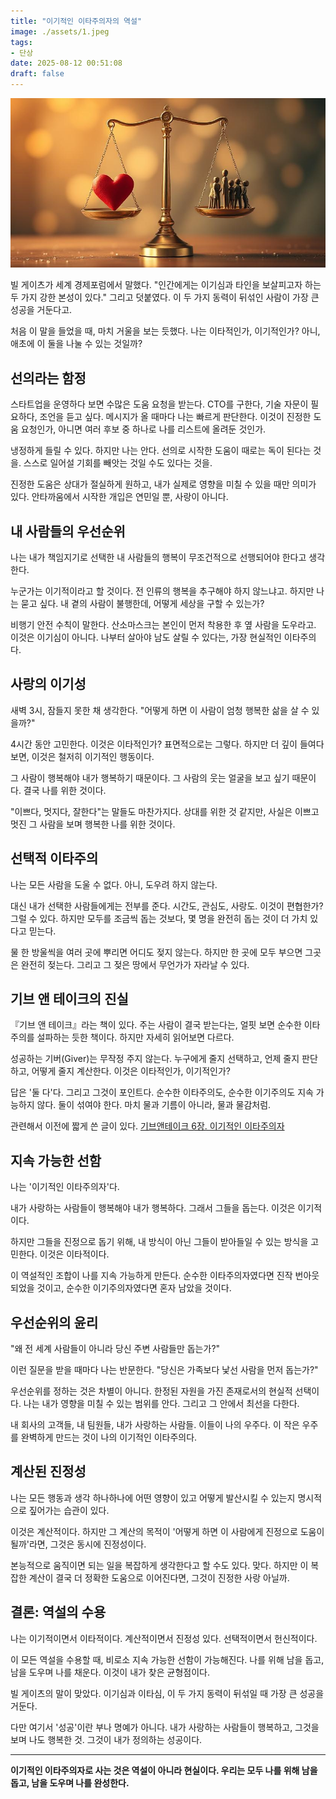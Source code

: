 ```yaml
---
title: "이기적인 이타주의자의 역설"
image: ./assets/1.jpeg
tags:
- 단상
date: 2025-08-12 00:51:08
draft: false
---
```


![hero](./assets/1.jpeg)

빌 게이츠가 세계 경제포럼에서 말했다. "인간에게는 이기심과 타인을 보살피고자 하는 두 가지 강한 본성이 있다." 그리고 덧붙였다. 이 두 가지 동력이 뒤섞인 사람이 가장 큰 성공을 거둔다고.

처음 이 말을 들었을 때, 마치 거울을 보는 듯했다. 나는 이타적인가, 이기적인가? 아니, 애초에 이 둘을 나눌 수 있는 것일까?

## 선의라는 함정

스타트업을 운영하다 보면 수많은 도움 요청을 받는다. CTO를 구한다, 기술 자문이 필요하다, 조언을 듣고 싶다. 메시지가 올 때마다 나는 빠르게 판단한다. 이것이 진정한 도움 요청인가, 아니면 여러 후보 중 하나로 나를 리스트에 올려둔 것인가.

냉정하게 들릴 수 있다. 하지만 나는 안다. 선의로 시작한 도움이 때로는 독이 된다는 것을. 스스로 일어설 기회를 빼앗는 것일 수도 있다는 것을.

진정한 도움은 상대가 절실하게 원하고, 내가 실제로 영향을 미칠 수 있을 때만 의미가 있다. 안타까움에서 시작한 개입은 연민일 뿐, 사랑이 아니다.

## 내 사람들의 우선순위

나는 내가 책임지기로 선택한 내 사람들의 행복이 무조건적으로 선행되어야 한다고 생각한다.

누군가는 이기적이라고 할 것이다. 전 인류의 행복을 추구해야 하지 않느냐고. 하지만 나는 묻고 싶다. 내 곁의 사람이 불행한데, 어떻게 세상을 구할 수 있는가?

비행기 안전 수칙이 말한다. 산소마스크는 본인이 먼저 착용한 후 옆 사람을 도우라고. 이것은 이기심이 아니다. 나부터 살아야 남도 살릴 수 있다는, 가장 현실적인 이타주의다.

## 사랑의 이기성

새벽 3시, 잠들지 못한 채 생각한다. "어떻게 하면 이 사람이 엄청 행복한 삶을 살 수 있을까?"

4시간 동안 고민한다. 이것은 이타적인가? 표면적으로는 그렇다. 하지만 더 깊이 들여다보면, 이것은 철저히 이기적인 행동이다.

그 사람이 행복해야 내가 행복하기 때문이다. 그 사람의 웃는 얼굴을 보고 싶기 때문이다. 결국 나를 위한 것이다.

"이쁘다, 멋지다, 잘한다"는 말들도 마찬가지다. 상대를 위한 것 같지만, 사실은 이쁘고 멋진 그 사람을 보며 행복한 나를 위한 것이다.

## 선택적 이타주의

나는 모든 사람을 도울 수 없다. 아니, 도우려 하지 않는다.

대신 내가 선택한 사람들에게는 전부를 준다. 시간도, 관심도, 사랑도. 이것이 편협한가? 그럴 수 있다. 하지만 모두를 조금씩 돕는 것보다, 몇 명을 완전히 돕는 것이 더 가치 있다고 믿는다.

물 한 방울씩을 여러 곳에 뿌리면 어디도 젖지 않는다. 하지만 한 곳에 모두 부으면 그곳은 완전히 젖는다. 그리고 그 젖은 땅에서 무언가가 자라날 수 있다.

## 기브 앤 테이크의 진실

『기브 앤 테이크』라는 책이 있다. 주는 사람이 결국 받는다는, 얼핏 보면 순수한 이타주의를 설파하는 듯한 책이다. 하지만 자세히 읽어보면 다르다.

성공하는 기버(Giver)는 무작정 주지 않는다. 누구에게 줄지 선택하고, 언제 줄지 판단하고, 어떻게 줄지 계산한다. 이것은 이타적인가, 이기적인가?

답은 '둘 다'다. 그리고 그것이 포인트다. 순수한 이타주의도, 순수한 이기주의도 지속 가능하지 않다. 둘이 섞여야 한다. 마치 물과 기름이 아니라, 물과 물감처럼.

관련해서 이전에 짧게 쓴 글이 있다. [기브앤테이크 6장. 이기적인 이타주의자](/기브앤테이크-6장-이기적인-이타주의자/)

## 지속 가능한 선함

나는 '이기적인 이타주의자'다.

내가 사랑하는 사람들이 행복해야 내가 행복하다. 그래서 그들을 돕는다. 이것은 이기적이다.

하지만 그들을 진정으로 돕기 위해, 내 방식이 아닌 그들이 받아들일 수 있는 방식을 고민한다. 이것은 이타적이다.

이 역설적인 조합이 나를 지속 가능하게 만든다. 순수한 이타주의자였다면 진작 번아웃되었을 것이고, 순수한 이기주의자였다면 혼자 남았을 것이다.

## 우선순위의 윤리

"왜 전 세계 사람들이 아니라 당신 주변 사람들만 돕는가?"

이런 질문을 받을 때마다 나는 반문한다. "당신은 가족보다 낯선 사람을 먼저 돕는가?"

우선순위를 정하는 것은 차별이 아니다. 한정된 자원을 가진 존재로서의 현실적 선택이다. 나는 내가 영향을 미칠 수 있는 범위를 안다. 그리고 그 안에서 최선을 다한다.

내 회사의 고객들, 내 팀원들, 내가 사랑하는 사람들. 이들이 나의 우주다. 이 작은 우주를 완벽하게 만드는 것이 나의 이기적인 이타주의다.

## 계산된 진정성

나는 모든 행동과 생각 하나하나에 어떤 영향이 있고 어떻게 발산시킬 수 있는지 명시적으로 짚어가는 습관이 있다.

이것은 계산적이다. 하지만 그 계산의 목적이 '어떻게 하면 이 사람에게 진정으로 도움이 될까'라면, 그것은 동시에 진정성이다.

본능적으로 움직이면 되는 일을 복잡하게 생각한다고 할 수도 있다. 맞다. 하지만 이 복잡한 계산이 결국 더 정확한 도움으로 이어진다면, 그것이 진정한 사랑 아닐까.

## 결론: 역설의 수용

나는 이기적이면서 이타적이다. 계산적이면서 진정성 있다. 선택적이면서 헌신적이다.

이 모든 역설을 수용할 때, 비로소 지속 가능한 선함이 가능해진다. 나를 위해 남을 돕고, 남을 도우며 나를 채운다. 이것이 내가 찾은 균형점이다.

빌 게이츠의 말이 맞았다. 이기심과 이타심, 이 두 가지 동력이 뒤섞일 때 가장 큰 성공을 거둔다.

다만 여기서 '성공'이란 부나 명예가 아니다. 내가 사랑하는 사람들이 행복하고, 그것을 보며 나도 행복한 것. 그것이 내가 정의하는 성공이다.

----

**이기적인 이타주의자로 사는 것은 역설이 아니라 현실이다. 우리는 모두 나를 위해 남을 돕고, 남을 도우며 나를 완성한다.**